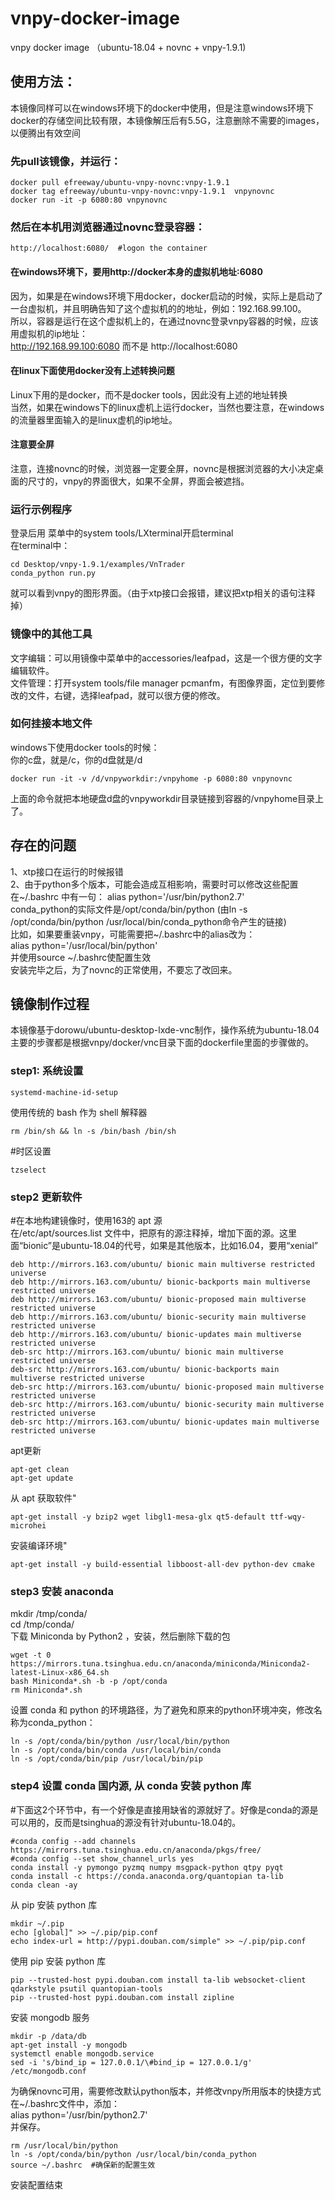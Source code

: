 ﻿# vnpy-docker-image  
vnpy docker image （ubuntu-18.04 + novnc + vnpy-1.9.1)  
  
## 使用方法：  
  
本镜像同样可以在windows环境下的docker中使用，但是注意windows环境下docker的存储空间比较有限，本镜像解压后有5.5G，注意删除不需要的images，以便腾出有效空间  
  
### 先pull该镜像，并运行：  
```
docker pull efreeway/ubuntu-vnpy-novnc:vnpy-1.9.1  
docker tag efreeway/ubuntu-vnpy-novnc:vnpy-1.9.1  vnpynovnc  
docker run -it -p 6080:80 vnpynovnc  
```
  
### 然后在本机用浏览器通过novnc登录容器：  
```
http://localhost:6080/  #logon the container   
```
  
#### 在windows环境下，要用http://docker本身的虚拟机地址:6080  
因为，如果是在windows环境下用docker，docker启动的时候，实际上是启动了一台虚拟机，并且明确告知了这个虚拟机的的地址，例如：192.168.99.100。  
所以，容器是运行在这个虚拟机上的，在通过novnc登录vnpy容器的时候，应该用虚拟机的ip地址：  
http://192.168.99.100:6080   而不是  http://localhost:6080  
#### 在linux下面使用docker没有上述转换问题  
Linux下用的是docker，而不是docker tools，因此没有上述的地址转换  
当然，如果在windows下的linux虚机上运行docker，当然也要注意，在windows的流量器里面输入的是linux虚机的ip地址。  
  
#### 注意要全屏  
注意，连接novnc的时候，浏览器一定要全屏，novnc是根据浏览器的大小决定桌面的尺寸的，vnpy的界面很大，如果不全屏，界面会被遮挡。  
  
### 运行示例程序  
登录后用 菜单中的system tools/LXterminal开启terminal  
在terminal中：  
```
cd Desktop/vnpy-1.9.1/examples/VnTrader  
conda_python run.py  
```
就可以看到vnpy的图形界面。（由于xtp接口会报错，建议把xtp相关的语句注释掉）  
  
### 镜像中的其他工具  
  
文字编辑：可以用镜像中菜单中的accessories/leafpad，这是一个很方便的文字编辑软件。  
文件管理：打开system tools/file manager pcmanfm，有图像界面，定位到要修改的文件，右键，选择leafpad，就可以很方便的修改。  
  
  
### 如何挂接本地文件  
windows下使用docker tools的时候：  
你的c盘，就是/c，你的d盘就是/d  
```
docker run -it -v /d/vnpyworkdir:/vnpyhome -p 6080:80 vnpynovnc  
```
上面的命令就把本地硬盘d盘的vnpyworkdir目录链接到容器的/vnpyhome目录上了。  


## 存在的问题  
1、xtp接口在运行的时候报错  
2、由于python多个版本，可能会造成互相影响，需要时可以修改这些配置  
在~/.bashrc  中有一句： alias python='/usr/bin/python2.7'  
conda_python的实际文件是/opt/conda/bin/python (由ln -s /opt/conda/bin/python /usr/local/bin/conda_python命令产生的链接)  
比如，如果要重装vnpy，可能需要把~/.bashrc中的alias改为：  
alias python='/usr/local/bin/python'  
并使用source ~/.bashrc使配置生效  
安装完毕之后，为了novnc的正常使用，不要忘了改回来。  
  
  
## 镜像制作过程  
  
  
本镜像基于dorowu/ubuntu-desktop-lxde-vnc制作，操作系统为ubuntu-18.04  
主要的步骤都是根据vnpy/docker/vnc目录下面的dockerfile里面的步骤做的。   
  
  
### step1: 系统设置  
```
systemd-machine-id-setup  
```
  
使用传统的 bash 作为 shell 解释器  
```
rm /bin/sh && ln -s /bin/bash /bin/sh  
```
  
#时区设置  
```
tzselect  
```
  
  
### step2  更新软件  
#在本地构建镜像时，使用163的 apt 源  
在/etc/apt/sources.list 文件中，把原有的源注释掉，增加下面的源。这里面“bionic”是ubuntu-18.04的代号，如果是其他版本，比如16.04，要用“xenial”  
```
deb http://mirrors.163.com/ubuntu/ bionic main multiverse restricted universe   
deb http://mirrors.163.com/ubuntu/ bionic-backports main multiverse restricted universe   
deb http://mirrors.163.com/ubuntu/ bionic-proposed main multiverse restricted universe   
deb http://mirrors.163.com/ubuntu/ bionic-security main multiverse restricted universe   
deb http://mirrors.163.com/ubuntu/ bionic-updates main multiverse restricted universe  
deb-src http://mirrors.163.com/ubuntu/ bionic main multiverse restricted universe   
deb-src http://mirrors.163.com/ubuntu/ bionic-backports main multiverse restricted universe   
deb-src http://mirrors.163.com/ubuntu/ bionic-proposed main multiverse restricted universe   
deb-src http://mirrors.163.com/ubuntu/ bionic-security main multiverse restricted universe   
deb-src http://mirrors.163.com/ubuntu/ bionic-updates main multiverse restricted universe   
```
  
apt更新  
```
apt-get clean   
apt-get update  
```
  
从 apt 获取软件"   
```
apt-get install -y bzip2 wget libgl1-mesa-glx qt5-default ttf-wqy-microhei   
```
安装编译环境"   
```
apt-get install -y build-essential libboost-all-dev python-dev cmake  
```
  
  
### step3 安装 anaconda  
mkdir /tmp/conda/   
cd /tmp/conda/   
下载 Miniconda by Python2 ，安装，然后删除下载的包  
```
wget -t 0 https://mirrors.tuna.tsinghua.edu.cn/anaconda/miniconda/Miniconda2-latest-Linux-x86_64.sh   
bash Miniconda*.sh -b -p /opt/conda   
rm Miniconda*.sh   
```
  
设置 conda 和 python 的环境路径，为了避免和原来的python环境冲突，修改名称为conda_python：  
```
ln -s /opt/conda/bin/python /usr/local/bin/python  
ln -s /opt/conda/bin/conda /usr/local/bin/conda  
ln -s /opt/conda/bin/pip /usr/local/bin/pip  
```
  
  
### step4 设置 conda 国内源, 从 conda 安装 python 库  
#下面这2个环节中，有一个好像是直接用缺省的源就好了。好像是conda的源是可以用的，反而是tsinghua的源没有针对ubuntu-18.04的。  
```
#conda config --add channels https://mirrors.tuna.tsinghua.edu.cn/anaconda/pkgs/free/   
#conda config --set show_channel_urls yes   
conda install -y pymongo pyzmq numpy msgpack-python qtpy pyqt   
conda install -c https://conda.anaconda.org/quantopian ta-lib   
conda clean -ay  
```
  
从 pip 安装 python 库  
```
mkdir ~/.pip   
echo [global]" >> ~/.pip/pip.conf   
echo index-url = http://pypi.douban.com/simple" >> ~/.pip/pip.conf   
```

使用 pip 安装 python 库  
```
pip --trusted-host pypi.douban.com install ta-lib websocket-client qdarkstyle psutil quantopian-tools   
pip --trusted-host pypi.douban.com install zipline  
```
  
  
安装 mongodb 服务  
```
mkdir -p /data/db   
apt-get install -y mongodb   
systemctl enable mongodb.service   
sed -i 's/bind_ip = 127.0.0.1/\#bind_ip = 127.0.0.1/g' /etc/mongodb.conf  
```
  
为确保novnc可用，需要修改默认python版本，并修改vnpy所用版本的快捷方式  
     在~/.bashrc文件中，添加：  
	 alias python='/usr/bin/python2.7'  
	 并保存。  
```
rm /usr/local/bin/python  
ln -s /opt/conda/bin/python /usr/local/bin/conda_python  
source ~/.bashrc  #确保新的配置生效  
```
  
	   
安装配置结束  


